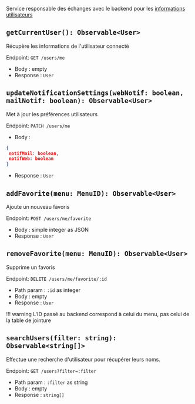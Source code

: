 Service responsable des échanges avec le backend pour les [informations utilisateurs](../Interfaces/User.md)


## `getCurrentUser(): Observable<User>`

Récupère les informations de l'utilisateur connecté

Endpoint: `GET /users/me`

- Body : empty
- Response : `User`

## `updateNotificationSettings(webNotif: boolean, mailNotif: boolean): Observable<User>`

Met à jour les préférences utilisateurs

Endpoint: `PATCH /users/me`

- Body : 
```json
{
 notifMail: boolean,
 notifWeb: boolean
}
```
- Response : `User`


## `addFavorite(menu: MenuID): Observable<User>`

Ajoute un nouveau favoris

Endpoint: `POST /users/me/favorite`

- Body : simple integer as JSON
- Response : `User`

## `removeFavorite(menu: MenuID): Observable<User>`

Supprime un favoris

Endpoint: `DELETE /users/me/favorite/:id`

- Path param : `:id` as integer
- Body : empty
- Response : `User`

!!! warning
    L'ID passé au backend correspond à celui du menu, pas celui de la table de jointure

## `searchUsers(filter: string): Observable<string[]>`

Effectue une recherche d'utilisateur pour récupérer leurs noms.

Endpoint: `GET /users?filter=:filter`

- Path param : `:filter` as string
- Body : empty
- Response : `string[]`